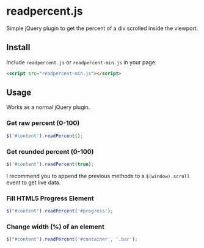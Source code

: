 readpercent.js
===========

Simple jQuery plugin to get the percent of a div scrolled inside the viewport. 

## Install

Include `readpercent.js` or `readpercent-min.js` in your page.

```html
<script src="readpercent-min.js"></script>
```

## Usage

Works as a normal jQuery plugin. 

### Get raw percent (0-100)

```javascript
$('#content').readPercent();
```

### Get rounded percent (0-100)

```javascript
$('#content').readPercent(true);
```

I recommend you to append the previous methods to a `$(window).scroll` event to get live data.

### Fill HTML5 Progress Element

```javascript
$("#content").readPercent('#progress');
```

### Change width (%) of an element

```javascript
$("#content").readPercent('#container', '.bar');
```

